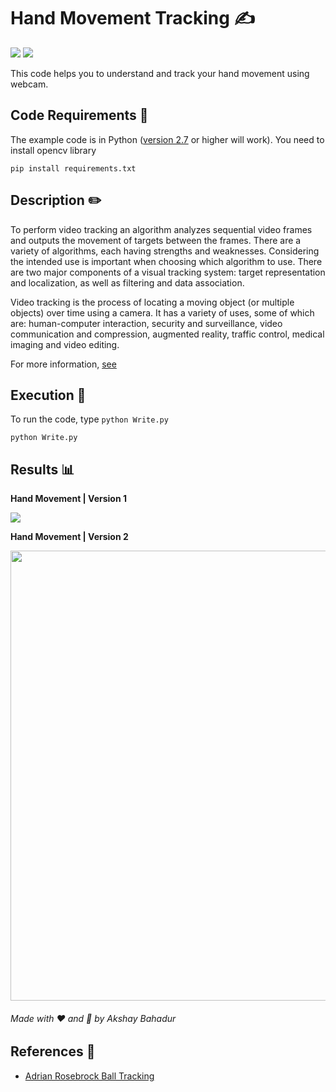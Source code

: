 # Hand Movement Tracking ✍️
[![](https://img.shields.io/github/license/sourcerer-io/hall-of-fame.svg?colorB=ff0000)](https://github.com/akshaybahadur21/HandMovementTracking/blob/master/LICENSE.txt)  [![](https://img.shields.io/badge/Akshay-Bahadur-brightgreen.svg?colorB=ff0000)](https://akshaybahadur.com)

This code helps you to understand and track your hand movement using webcam.

## Code Requirements 🦄
The example code is in Python ([version 2.7](https://www.python.org/download/releases/2.7/) or higher will work). 
You need to install opencv library

` pip install requirements.txt `

## Description ✏️

To perform video tracking an algorithm analyzes sequential video frames and outputs the movement of targets between the frames. There are a variety of algorithms, each having strengths and weaknesses. Considering the intended use is important when choosing which algorithm to use. There are two major components of a visual tracking system: target representation and localization, as well as filtering and data association.

Video tracking is the process of locating a moving object (or multiple objects) over time using a camera. It has a variety of uses, some of which are: human-computer interaction, security and surveillance, video communication and compression, augmented reality, traffic control, medical imaging and video editing.

For more information, [see](http://opencv-python-tutroals.readthedocs.io/en/latest/)

## Execution 🐉
To run the code, type `python Write.py`

```
python Write.py
```

## Results 📊

**Hand Movement | Version 1**


<img src="https://github.com/akshaybahadur21/BLOB/blob/master/write.gif">

</br>

**Hand Movement | Version 2**


<img src="https://github.com/akshaybahadur21/BLOB/blob/master/write_v2.gif" width=720>

###### Made with ❤️ and 🦙 by Akshay Bahadur

## References 🔱
 
 -  [Adrian Rosebrock Ball Tracking](https://www.pyimagesearch.com/2015/09/14/ball-tracking-with-opencv/)
